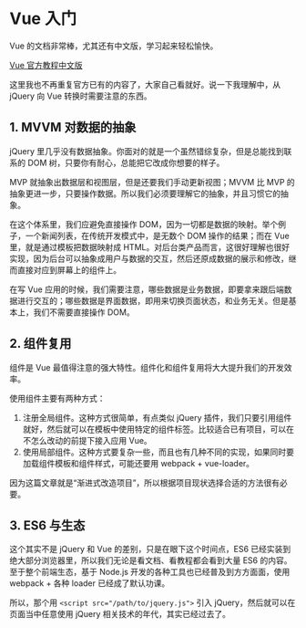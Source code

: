 Vue 入门
========

Vue 的文档非常棒，尤其还有中文版，学习起来轻松愉快。

[Vue 官方教程中文版](https://cn.vuejs.org/v2/guide/)

这里我也不再重复官方已有的内容了，大家自己看就好。说一下我理解中，从 jQuery 向 Vue 转换时需要注意的东西。

## 1. MVVM 对数据的抽象

jQuery 里几乎没有数据抽象。你面对的就是一个虽然错综复杂，但是总能找到联系的 DOM 树，只要你有耐心，总能把它改成你想要的样子。

MVP 就抽象出数据层和视图层，但是还要我们手动更新视图；MVVM 比 MVP 的抽象更进一步，只要操作数据。所以我们必须要理解它的抽象，并且习惯它的抽象。

在这个体系里，我们应避免直接操作 DOM，因为一切都是数据的映射。举个例子，一个新闻列表，在传统开发模式中，是无数个 DOM 操作的结果；而在 Vue 里，就是通过模板把数据映射成 HTML。对后台类产品而言，这很好理解也很好实现，因为后台可以抽象成用户与数据的交互，然后还原成数据的展示和修改，继而直接对应到屏幕上的组件上。

在写 Vue 应用的时候，我们需要注意，哪些数据是业务数据，即要拿来跟后端数据进行交互的；哪些数据是界面数据，即用来切换页面状态，和业务无关。但是基本上，我们不需要直接操作 DOM。

## 2. 组件复用

组件是 Vue 最值得注意的强大特性。组件化和组件复用将大大提升我们的开发效率。

使用组件主要有两种方式：

1. 注册全局组件。这种方式很简单，有点类似 jQuery 插件，我们只要引用组件就好，然后就可以在模板中使用特定的组件标签。比较适合已有项目，可以在不怎么改动的前提下接入应用 Vue。
2. 使用局部组件。这种方式要复杂一些，而且也有几种不同的实现，如果同时要加载组件模板和组件样式，可能还要用 webpack + vue-loader。

因为这篇文章就是“渐进式改造项目”，所以根据项目现状选择合适的方法很有必要。

## 3. ES6 与生态

这个其实不是 jQuery 和 Vue 的差别，只是在眼下这个时间点，ES6 已经实装到绝大部分浏览器里，所以我们无论是看文档、看教程都会看到大量 ES6 的内容。至于整个前端生态，基于 Node.js 开发的各种工具也已经普及到方方面面，使用 webpack + 各种 loader 已经成了默认功课。

所以，那个用 `<script src="/path/to/jquery.js">` 引入 jQuery，然后就可以在页面当中任意使用 jQuery 相关技术的年代，其实已经过去了。